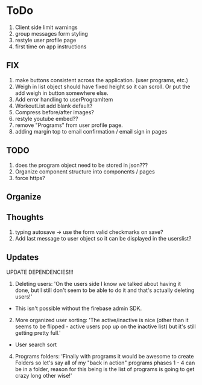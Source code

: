 # ToDo

1. Client side limit warnings
1. group messages form styling
1. restyle user profile page
1. first time on app instructions

## FIX
1. make buttons consistent across the application. (user programs, etc.)
1. Weigh in list object should have fixed height so it can scroll. Or put the add weigh in button somewhere else.
1. Add error handling to userProgramItem
1. WorkoutList add blank default?
1. Compress before/after images?
1. restyle youtube embed??
1. remove "Programs" from user profile page.
1. adding margin top to email confirmation / email sign in pages

## TODO
1. does the program object need to be stored in json???
1. Organize component structure into components / pages
1. force https?

## Organize

## Thoughts
1. typing autosave -> use the form valid checkmarks on save?
1. Add last message to user object so it can be displayed in the userslist?


## Updates

UPDATE DEPENDENCIES!!!

1. Deleting users: 'On the users side I know we talked about having it done, but I still don't seem to be able to do it and that's actually deleting users!'

* This isn't possible without the firebase admin SDK.

2. More organized user sorting: 'The active/inactive is nice (other than it seems to be flipped - active users pop up on the inactive list) but it's still getting pretty full.'

* User search sort

4. Programs folders: 'Finally with programs it would be awesome to create Folders so let's say all of my "back in action" programs phases 1 - 4 can be in a folder, reason for this being is the list of programs is going to get crazy long other wise!'
